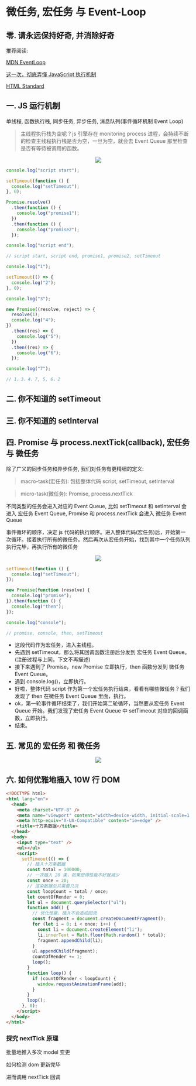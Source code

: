# 微任务, 宏任务 与 Event-Loop

## 零. 请永远保持好奇, 并消除好奇

推荐阅读:

[MDN EventLoop](https://developer.mozilla.org/zh-CN/docs/Web/JavaScript/EventLoop)

[这一次，彻底弄懂 JavaScript 执行机制](https://juejin.im/post/6844903512845860872)

[HTML Standard ](https://html.spec.whatwg.org/multipage/webappapis.html)

## 一. JS 运行机制

单线程, 函数执行栈, 同步任务, 异步任务, 消息队列(事件循环机制 Event Loop)

> 主线程执行栈为空呢 ? js 引擎存在 monitoring process 进程，会持续不断的检查主线程执行栈是否为空，一旦为空，就会去 Event Queue 那里检查是否有等待被调用的函数。

<p align="center"><img src=https://linmingdao.github.io/blog/assets/tech/003002_00.jpg></p>

```js
console.log("script start");

setTimeout(function () {
  console.log("setTimeout");
}, 0);

Promise.resolve()
  .then(function () {
    console.log("promise1");
  })
  .then(function () {
    console.log("promise2");
  });

console.log("script end");

// script start, script end, promise1, promise2, setTimeout
```

```js
console.log("1");

setTimeout(() => {
  console.log("2");
}, 0);

console.log("3");

new Promise((resolve, reject) => {
  resolve(1);
  console.log("4");
})
  .then((res) => {
    console.log("5");
  })
  .then((res) => {
    console.log("6");
  });

console.log("7");

// 1，3，4，7, 5, 6，2
```

## 二. 你不知道的 setTimeout

## 三. 你不知道的 setInterval

## 四. Promise 与 process.nextTick(callback), 宏任务 与 微任务

除了广义的同步任务和异步任务, 我们对任务有更精细的定义:

> macro-task(宏任务): 包括整体代码 script, setTimeout, setInterval

> micro-task(微任务): Promise, process.nextTick

不同类型的任务会进入对应的 Event Queue, 比如 setTimeout 和 setInterval 会进入 宏任务 Event Queue, Promise 和 process.nextTick 会进入 微任务 Event Queue

事件循环的顺序，决定 js 代码的执行顺序。进入整体代码(宏任务)后，开始第一次循环。接着执行所有的微任务。然后再次从宏任务开始，找到其中一个任务队列执行完毕，再执行所有的微任务

<p align="center"><img src=https://linmingdao.github.io/blog/assets/tech/003002_01.jpg></p>

```js
setTimeout(function () {
  console.log("setTimeout");
});

new Promise(function (resolve) {
  console.log("promise");
}).then(function () {
  console.log("then");
});

console.log("console");

// promise, console, then, setTimeout
```

- 这段代码作为宏任务，进入主线程。
- 先遇到 setTimeout，那么将其回调函数注册后分发到 宏任务 Event Queue。(注册过程与上同，下文不再描述)
- 接下来遇到了 Promise，new Promise 立即执行，then 函数分发到 微任务 Event Queue。
- 遇到 console.log()，立即执行。
- 好啦，整体代码 script 作为第一个宏任务执行结束，看看有哪些微任务？我们发现了 then 在微任务 Event Queue 里面，执行。
- ok，第一轮事件循环结束了，我们开始第二轮循环，当然要从宏任务 Event Queue 开始。我们发现了宏任务 Event Queue 中 setTimeout 对应的回调函数，立即执行。
- 结束。

## 五. 常见的 宏任务 和 微任务

<p align="center"><img src=https://linmingdao.github.io/blog/assets/tech/003002_02.jpg></p>

## 六. 如何优雅地插入 10W 行 DOM

```html
<!DOCTYPE html>
<html lang="en">
  <head>
    <meta charset="UTF-8" />
    <meta name="viewport" content="width=device-width, initial-scale=1.0" />
    <meta http-equiv="X-UA-Compatible" content="ie=edge" />
    <title>十万条数据</title>
  </head>
  <body>
    <input type="text" />
    <ul></ul>
    <script>
      setTimeout(() => {
        // 插入十万条数据
        const total = 100000;
        // 一次插入 20 条，如果觉得性能不好就减少
        const once = 20;
        // 渲染数据总共需要几次
        const loopCount = total / once;
        let countOfRender = 0;
        let ul = document.querySelector("ul");
        function add() {
          // 优化性能，插入不会造成回流
          const fragment = document.createDocumentFragment();
          for (let i = 0; i < once; i++) {
            const li = document.createElement("li");
            li.innerText = Math.floor(Math.random() * total);
            fragment.appendChild(li);
          }
          ul.appendChild(fragment);
          countOfRender += 1;
          loop();
        }
        function loop() {
          if (countOfRender < loopCount) {
            window.requestAnimationFrame(add);
          }
        }
        loop();
      }, 0);
    </script>
  </body>
</html>
```

### 探究 nextTick 原理

批量地推入多次 model 变更

如何检测 dom 更新完毕

进而调用 nextTick 回调

